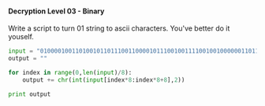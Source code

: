 #### Decryption Level 03 - Binary

Write a script to turn 01 string to ascii characters. You've better do it youself.

```python
input = "0100001001101001011011100110000101110010011110010010000001101101011000010110101101100101011100110010000001100001001000000110110000110011001100110111010000100000011100110110100101100111001000000110011001101111011100100010000000110000001100000011010100110100001100010010000001110101011100110110010101110010011100110010000001101111011011100010000001110100011010000110100101110011001000000111001101101001011101000110010100101100001000000101101001100101011011100110100101110100011010000110010101110011"
output = ""

for index in range(0,len(input)/8):
    output += chr(int(input[index*8:index*8+8],2))

print output
```
